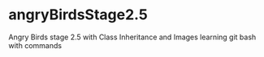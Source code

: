 # angryBirdsStage2.5
Angry Birds stage 2.5 with Class Inheritance and Images
learning git bash with commands